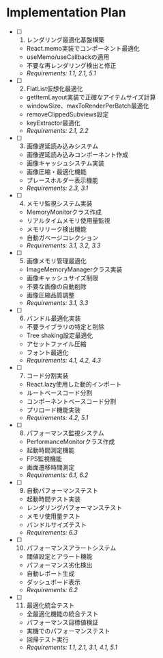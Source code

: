 # Implementation Plan

- [ ] 1. レンダリング最適化基盤構築
  - React.memo実装でコンポーネント最適化
  - useMemo/useCallbackの適用
  - 不要な再レンダリング検出と修正
  - _Requirements: 1.1, 2.1, 5.1_

- [ ] 2. FlatList仮想化最適化
  - getItemLayout実装で正確なアイテムサイズ計算
  - windowSize、maxToRenderPerBatch最適化
  - removeClippedSubviews設定
  - keyExtractor最適化
  - _Requirements: 2.1, 2.2_

- [ ] 3. 画像遅延読み込みシステム
  - 画像遅延読み込みコンポーネント作成
  - 画像キャッシュシステム実装
  - 画像圧縮・最適化機能
  - プレースホルダー表示機能
  - _Requirements: 2.3, 3.1_

- [ ] 4. メモリ監視システム実装
  - MemoryMonitorクラス作成
  - リアルタイムメモリ使用量監視
  - メモリリーク検出機能
  - 自動ガベージコレクション
  - _Requirements: 3.1, 3.2, 3.3_

- [ ] 5. 画像メモリ管理最適化
  - ImageMemoryManagerクラス実装
  - 画像キャッシュサイズ制限
  - 不要な画像の自動削除
  - 画像圧縮品質調整
  - _Requirements: 3.1, 3.3_

- [ ] 6. バンドル最適化実装
  - 不要ライブラリの特定と削除
  - Tree shaking設定最適化
  - アセットファイル圧縮
  - フォント最適化
  - _Requirements: 4.1, 4.2, 4.3_

- [ ] 7. コード分割実装
  - React.lazy使用した動的インポート
  - ルートベースコード分割
  - コンポーネントベースコード分割
  - プリロード機能実装
  - _Requirements: 4.2, 5.1_

- [ ] 8. パフォーマンス監視システム
  - PerformanceMonitorクラス作成
  - 起動時間測定機能
  - FPS監視機能
  - 画面遷移時間測定
  - _Requirements: 6.1, 6.2_

- [ ] 9. 自動パフォーマンステスト
  - 起動時間テスト実装
  - レンダリングパフォーマンステスト
  - メモリ使用量テスト
  - バンドルサイズテスト
  - _Requirements: 6.3_

- [ ] 10. パフォーマンスアラートシステム
  - 閾値設定とアラート機能
  - パフォーマンス劣化検出
  - 自動レポート生成
  - ダッシュボード表示
  - _Requirements: 6.2_

- [ ] 11. 最適化統合テスト
  - 全最適化機能の統合テスト
  - パフォーマンス目標値検証
  - 実機でのパフォーマンステスト
  - 回帰テスト実行
  - _Requirements: 1.1, 2.1, 3.1, 4.1, 5.1_